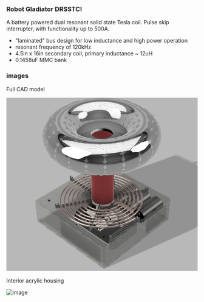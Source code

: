 ### Robot Gladiator DRSSTC!

A battery powered dual resonant solid state Tesla coil. Pulse skip interrupter, with functionality up to 500A.
- "laminated" bus design for low inductance and high power operation
- resonant frequency of 120kHz
- 4.5in x 16in secondary coil, primary inductance ~ 12uH
- 0.1458uF MMC bank

### images

Full CAD model

![Alt text](image.png)

Interior acrylic housing

![image](https://github.com/declansl/RobotGladiatorDRSSTC/assets/137135495/57646902-2e63-423b-935e-ce22cb921f0d)
